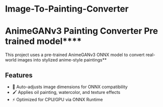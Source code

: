 # Image-To-Painting-Converter
# AnimeGANv3 Painting Converter  Pre trained model****
This project uses a pre-trained AnimeGANv3 ONNX model to convert real-world images into stylized anime-style paintings** 
## Features  
- 🎨 Auto-adjusts image dimensions for ONNX compatibility  
- 🖌️ Applies oil painting, watercolor, and texture effects  
- ⚡ Optimized for CPU/GPU via ONNX Runtime  


